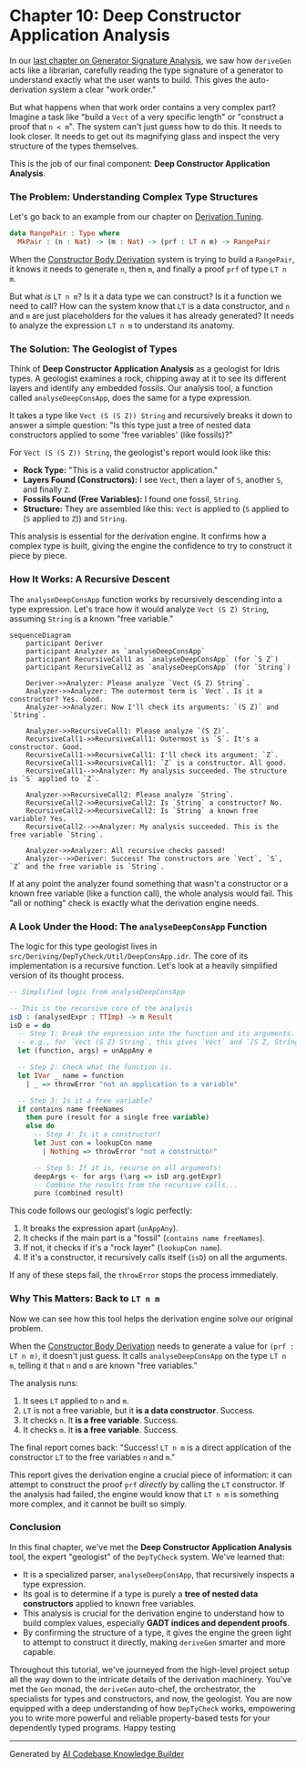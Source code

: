 # Chapter 10: Deep Constructor Application Analysis

In our [last chapter on Generator Signature Analysis](09_generator_signature_analysis_.md), we saw how `deriveGen` acts like a librarian, carefully reading the type signature of a generator to understand exactly what the user wants to build. This gives the auto-derivation system a clear "work order."

But what happens when that work order contains a very complex part? Imagine a task like "build a `Vect` of a very specific length" or "construct a proof that `n < m`". The system can't just guess how to do this. It needs to look closer. It needs to get out its magnifying glass and inspect the very structure of the types themselves.

This is the job of our final component: **Deep Constructor Application Analysis**.

### The Problem: Understanding Complex Type Structures

Let's go back to an example from our chapter on [Derivation Tuning](07_derivation_tuning_.md).

```idris
data RangePair : Type where
  MkPair : (n : Nat) -> (m : Nat) -> (prf : LT n m) -> RangePair
```

When the [Constructor Body Derivation](06_constructor_body_derivation_.md) system is trying to build a `RangePair`, it knows it needs to generate `n`, then `m`, and finally a proof `prf` of type `LT n m`.

But what *is* `LT n m`? Is it a data type we can construct? Is it a function we need to call? How can the system know that `LT` is a data constructor, and `n` and `m` are just placeholders for the values it has already generated? It needs to analyze the expression `LT n m` to understand its anatomy.

### The Solution: The Geologist of Types

Think of **Deep Constructor Application Analysis** as a geologist for Idris types. A geologist examines a rock, chipping away at it to see its different layers and identify any embedded fossils. Our analysis tool, a function called `analyseDeepConsApp`, does the same for a type expression.

It takes a type like `Vect (S (S Z)) String` and recursively breaks it down to answer a simple question: "Is this type just a tree of nested data constructors applied to some 'free variables' (like fossils)?"

For `Vect (S (S Z)) String`, the geologist's report would look like this:
*   **Rock Type:** "This is a valid constructor application."
*   **Layers Found (Constructors):** I see `Vect`, then a layer of `S`, another `S`, and finally `Z`.
*   **Fossils Found (Free Variables):** I found one fossil, `String`.
*   **Structure:** They are assembled like this: `Vect` is applied to (`S` applied to (`S` applied to `Z`)) and `String`.

This analysis is essential for the derivation engine. It confirms how a complex type is built, giving the engine the confidence to try to construct it piece by piece.

### How It Works: A Recursive Descent

The `analyseDeepConsApp` function works by recursively descending into a type expression. Let's trace how it would analyze `Vect (S Z) String`, assuming `String` is a known "free variable."

```mermaid
sequenceDiagram
    participant Deriver
    participant Analyzer as `analyseDeepConsApp`
    participant RecursiveCall1 as `analyseDeepConsApp` (for `S Z`)
    participant RecursiveCall2 as `analyseDeepConsApp` (for `String`)

    Deriver->>Analyzer: Please analyze `Vect (S Z) String`.
    Analyzer->>Analyzer: The outermost term is `Vect`. Is it a constructor? Yes. Good.
    Analyzer->>Analyzer: Now I'll check its arguments: `(S Z)` and `String`.

    Analyzer->>RecursiveCall1: Please analyze `(S Z)`.
    RecursiveCall1->>RecursiveCall1: Outermost is `S`. It's a constructor. Good.
    RecursiveCall1->>RecursiveCall1: I'll check its argument: `Z`.
    RecursiveCall1->>RecursiveCall1: `Z` is a constructor. All good.
    RecursiveCall1-->>Analyzer: My analysis succeeded. The structure is `S` applied to `Z`.

    Analyzer->>RecursiveCall2: Please analyze `String`.
    RecursiveCall2->>RecursiveCall2: Is `String` a constructor? No.
    RecursiveCall2->>RecursiveCall2: Is `String` a known free variable? Yes.
    RecursiveCall2-->>Analyzer: My analysis succeeded. This is the free variable `String`.

    Analyzer->>Analyzer: All recursive checks passed!
    Analyzer-->>Deriver: Success! The constructors are `Vect`, `S`, `Z` and the free variable is `String`.
```

If at any point the analyzer found something that wasn't a constructor or a known free variable (like a function call), the whole analysis would fail. This "all or nothing" check is exactly what the derivation engine needs.

### A Look Under the Hood: The `analyseDeepConsApp` Function

The logic for this type geologist lives in `src/Deriving/DepTyCheck/Util/DeepConsApp.idr`. The core of its implementation is a recursive function. Let's look at a heavily simplified version of its thought process.

```idris
-- Simplified logic from analyseDeepConsApp

-- This is the recursive core of the analysis
isD : (analysedExpr : TTImp) -> m Result
isD e = do
  -- Step 1: Break the expression into the function and its arguments.
  -- e.g., for `Vect (S Z) String`, this gives `Vect` and `[S Z, String]`
  let (function, args) = unAppAny e

  -- Step 2: Check what the function is.
  let IVar _ name = function
    | _ => throwError "not an application to a variable"

  -- Step 3: Is it a free variable?
  if contains name freeNames
    then pure (result for a single free variable)
    else do
      -- Step 4: Is it a constructor?
      let Just con = lookupCon name
        | Nothing => throwError "not a constructor"

      -- Step 5: If it is, recurse on all arguments!
      deepArgs <- for args (\arg => isD arg.getExpr)
      -- Combine the results from the recursive calls...
      pure (combined result)
```

This code follows our geologist's logic perfectly:
1.  It breaks the expression apart (`unAppAny`).
2.  It checks if the main part is a "fossil" (`contains name freeNames`).
3.  If not, it checks if it's a "rock layer" (`lookupCon name`).
4.  If it's a constructor, it recursively calls itself (`isD`) on all the arguments.

If any of these steps fail, the `throwError` stops the process immediately.

### Why This Matters: Back to `LT n m`

Now we can see how this tool helps the derivation engine solve our original problem.

When the [Constructor Body Derivation](06_constructor_body_derivation_.md) needs to generate a value for `(prf : LT n m)`, it doesn't just guess. It calls `analyseDeepConsApp` on the type `LT n m`, telling it that `n` and `m` are known "free variables."

The analysis runs:
1.  It sees `LT` applied to `n` and `m`.
2.  `LT` is not a free variable, but it **is a data constructor**. Success.
3.  It checks `n`. It **is a free variable**. Success.
4.  It checks `m`. It **is a free variable**. Success.

The final report comes back: "Success! `LT n m` is a direct application of the constructor `LT` to the free variables `n` and `m`."

This report gives the derivation engine a crucial piece of information: it can attempt to construct the proof `prf` *directly* by calling the `LT` constructor. If the analysis had failed, the engine would know that `LT n m` is something more complex, and it cannot be built so simply.

### Conclusion

In this final chapter, we've met the **Deep Constructor Application Analysis** tool, the expert "geologist" of the `DepTyCheck` system. We've learned that:

*   It is a specialized parser, `analyseDeepConsApp`, that recursively inspects a type expression.
*   Its goal is to determine if a type is purely a **tree of nested data constructors** applied to known free variables.
*   This analysis is crucial for the derivation engine to understand how to build complex values, especially **GADT indices and dependent proofs**.
*   By confirming the structure of a type, it gives the engine the green light to attempt to construct it directly, making `deriveGen` smarter and more capable.

Throughout this tutorial, we've journeyed from the high-level project setup all the way down to the intricate details of the derivation machinery. You've met the `Gen` monad, the `deriveGen` auto-chef, the orchestrator, the specialists for types and constructors, and now, the geologist. You are now equipped with a deep understanding of how `DepTyCheck` works, empowering you to write more powerful and reliable property-based tests for your dependently typed programs. Happy testing

---

Generated by [AI Codebase Knowledge Builder](https://github.com/The-Pocket/Tutorial-Codebase-Knowledge)